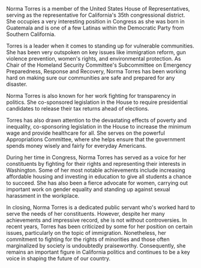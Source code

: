Norma Torres is a member of the United States House of Representatives, serving as the representative for California's 35th congressional district. She occupies a very interesting position in Congress as she was born in Guatemala and is one of a few Latinas within the Democratic Party from Southern California.

Torres is a leader when it comes to standing up for vulnerable communities. She has been very outspoken on key issues like immigration reform, gun violence prevention, women's rights, and environmental protection. As Chair of the Homeland Security Committee's Subcommittee on Emergency Preparedness, Response and Recovery, Norma Torres has been working hard on making sure our communities are safe and prepared for any disaster.

Norma Torres is also known for her work fighting for transparency in politics. She co-sponsored legislation in the House to require presidential candidates to release their tax returns ahead of elections.

Torres has also drawn attention to the devastating effects of poverty and inequality, co-sponsoring legislation in the House to increase the minimum wage and provide healthcare for all. She serves on the powerful Appropriations Committee, where she helps ensure that the government spends money wisely and fairly for everyday Americans.

During her time in Congress, Norma Torres has served as a voice for her constituents by fighting for their rights and representing their interests in Washington. Some of her most notable achievements include increasing affordable housing and investing in education to give all students a chance to succeed. She has also been a fierce advocate for women, carrying out important work on gender equality and standing up against sexual harassment in the workplace.

In closing, Norma Torres is a dedicated public servant who's worked hard to serve the needs of her constituents. However, despite her many achievements and impressive record, she is not without controversies. In recent years, Torres has been criticized by some for her position on certain issues, particularly on the topic of immigration. Nonetheless, her commitment to fighting for the rights of minorities and those often marginalized by society is undoubtedly praiseworthy. Consequently, she remains an important figure in California politics and continues to be a key voice in shaping the future of our country.
